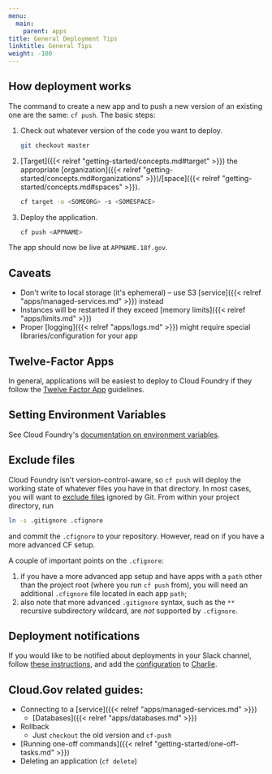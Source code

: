 ```yaml
---
menu:
  main:
    parent: apps
title: General Deployment Tips
linktitle: General Tips
weight: -100
---
```


## How deployment works

The command to create a new app and to push a new version of an existing one are the same: `cf push`. The basic steps:

1. Check out whatever version of the code you want to deploy.

    ```bash
    git checkout master
    ```

1. [Target]({{< relref "getting-started/concepts.md#target" >}}) the appropriate [organization]({{< relref "getting-started/concepts.md#organizations" >}})/[space]({{< relref "getting-started/concepts.md#spaces" >}}).

    ```bash
    cf target -o <SOMEORG> -s <SOMESPACE>
    ```
1. Deploy the application.

    ```bash
    cf push <APPNAME>
    ```

The app should now be live at `APPNAME.18f.gov`.

## Caveats

* Don't write to local storage (it's ephemeral) – use S3 [service]({{< relref "apps/managed-services.md" >}}) instead
* Instances will be restarted if they exceed [memory limits]({{< relref "apps/limits.md" >}})
* Proper [logging]({{< relref "apps/logs.md" >}}) might require special libraries/configuration for your app

## Twelve-Factor Apps

In general, applications will be easiest to deploy to Cloud Foundry if they follow the [Twelve Factor App](http://12factor.net/) guidelines.

## Setting Environment Variables

See Cloud Foundry's [documentation on environment variables](https://docs.cloudfoundry.org/devguide/deploy-apps/environment-variable.html).

## Exclude files

Cloud Foundry isn't version-control-aware, so `cf push` will deploy the working state of whatever files you have in that directory. In most cases, you will want to [exclude files](http://docs.cloudfoundry.org/devguide/deploy-apps/prepare-to-deploy.html#exclude) ignored by Git. From within your project directory, run

```bash
ln -s .gitignore .cfignore
```

and commit the `.cfignore` to your repository. However, read on if you have a more advanced CF setup.

A couple of important points on the `.cfignore`:

1. if you have a more advanced app setup and have apps with a `path` other than the project root (where you run `cf push` from), you will need an additional `.cfignore` file located in each app `path`;
2. also note that more advanced `.gitignore` syntax, such as the `**` recursive subdirectory wildcard, are _not_ supported by `.cfignore`.

## Deployment notifications

If you would like to be notified about deployments in your Slack channel, follow [these instructions](https://github.com/18F/hubot-cf-notifications#adding-applications), and add the [configuration](https://github.com/18F/hubot-cf-notifications#configuration) to [Charlie](https://github.com/18F/18f-bot/blob/master/cf_config.json).

## Cloud.Gov related guides:

* Connecting to a [service]({{< relref "apps/managed-services.md" >}})
    * [Databases]({{< relref "apps/databases.md" >}})
* Rollback
    * Just `checkout` the old version and `cf-push`
* [Running one-off commands]({{< relref "getting-started/one-off-tasks.md" >}})
* Deleting an application (`cf delete`)
